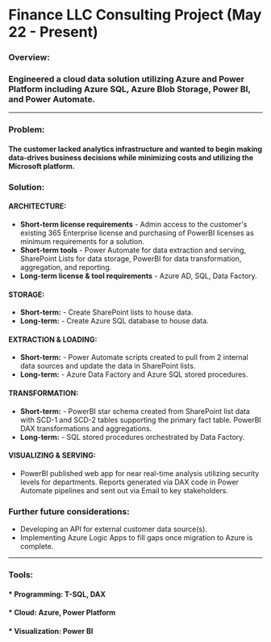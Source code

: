 # Finance LLC Consulting Project (May 22 - Present)
### Overview:   
### Engineered a cloud data solution utilizing Azure and Power Platform including Azure SQL, Azure Blob Storage, Power BI, and Power Automate.
___
### Problem:  
#### The customer lacked analytics infrastructure and wanted to begin making data-drives business decisions while minimizing costs and utilizing the Microsoft platform.
### Solution:  
#### ARCHITECTURE:  
* **Short-term license requirements** - Admin access to the customer's existing 365 Enterprise license and purchasing of PowerBI licenses as minimum requirements for a solution. 
* **Short-term tools** - Power Automate for data extraction and serving, SharePoint Lists for data storage, PowerBI for data transformation, aggregation, and reporting.
* **Long-term license & tool requirements** - Azure AD, SQL, Data Factory.
#### STORAGE:
* **Short-term:** - Create SharePoint lists to house data.
* **Long-term:** - Create Azure SQL database to house data.
#### EXTRACTION & LOADING:
* **Short-term:** - Power Automate scripts created to pull from 2 internal data sources and update the data in SharePoint lists.
* **Long-term:** - Azure Data Factory and Azure SQL stored procedures. 
#### TRANSFORMATION:
* **Short-term:** - PowerBI star schema created from SharePoint list data with SCD-1 and SCD-2 tables supporting the primary fact table. PowerBI DAX transformations and aggregations.
* **Long-term:** - SQL stored procedures orchestrated by Data Factory.
#### VISUALIZING & SERVING:
* PowerBI published web app for near real-time analysis utilizing security levels for departments. Reports generated via DAX code in Power Automate pipelines and sent out via Email to key stakeholders.  
### Further future considerations:  
* Developing an API for external customer data source(s).  
* Implementing Azure Logic Apps to fill gaps once migration to Azure is complete.
___
### Tools:
#### * Programming: T-SQL, DAX
#### * Cloud: Azure, Power Platform
#### * Visualization: Power BI
